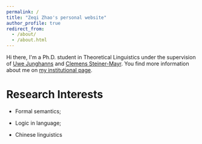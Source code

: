 ```yaml
---
permalink: /
title: "Zeqi Zhao's personal website"
author_profile: true
redirect_from: 
  - /about/
  - /about.html
---
```

Hi there, I'm a Ph.D. student in Theoretical Linguistics under the supervision of [Uwe Junghanns](https://www.uni-goettingen.de/en/153074.html) and [Clemens Steiner-Mayr](https://www.uni-goettingen.de/de/clemens+steiner-mayr/569384.html). You find more information about me on [my institutional page](https://www.uni-goettingen.de/de/zeqi+zhao/676254.html).

Research Interests
======
* Formal semantics;

* Logic in language;

* Chinese linguistics
